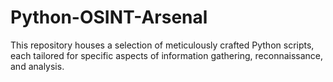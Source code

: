 # Python-OSINT-Arsenal
This repository houses a selection of meticulously crafted Python scripts, each tailored for specific aspects of information gathering, reconnaissance, and analysis.
